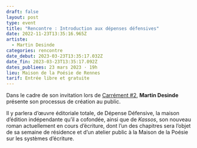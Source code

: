 ```yaml
---
draft: false
layout: post
type: event
title: "Rencontre : Introduction aux dépenses défensives"
date: 2022-11-23T13:35:16.965Z
artiste:
  - Martin Desinde
categories: rencontre
date_debut: 2023-03-23T13:35:17.032Z
date_fin: 2023-03-23T13:35:17.092Z
dates_publiees: 23 mars 2023 · 19h
lieu: Maison de la Poésie de Rennes
tarif: Entrée libre et gratuite
---
```

Dans le cadre de son invitation lors de [Carrément #2](https://maiporennes.fr/residence/2022/11/15/carr-ment-2.html), **Martin Desinde** présente son processus de création au public.

Il y parlera d’œuvre éditoriale totale, de Dépense Défensive, la maison d’édition indépendante qu’il a cofondée, ainsi que de *Kassos*, son nouveau roman actuellement en cours d’écriture, dont l’un des chapitres sera l’objet de sa semaine de résidence et d’un atelier public à la Maison de la Poésie sur les systèmes d’écriture.